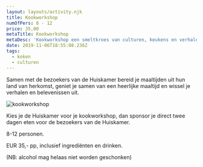 ```yaml
---
layout: layouts/activity.njk
title: Kookworkshop
numOfPers: 8 - 12
price: 35,00
metaTitle: Kookworkshop
metaDesc: 'Kookworkshop een smeltkroes van culturen, keukens en verhalen '
date: 2019-11-06T18:55:08.236Z
tags:
  - koken
  - culturen
---
```

Samen met de bezoekers van de Huiskamer bereid je maaltijden uit hun land van herkomst, geniet je samen van een heerlijke maaltijd en wissel je verhalen en belevenissen uit.

![kookworkshop](/images/20171020_vreemdland_039-1.jpg "Kookworkshop")

Kies je de Huiskamer voor je kookworkshop, dan sponsor je direct twee dagen eten voor de bezoekers van de Huiskamer.

8-12 personen.

EUR 35,- pp, inclusief ingrediënten en drinken.

(NB: alcohol mag helaas niet worden geschonken)

